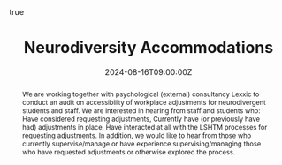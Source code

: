 ---
title: "Neurodiversity Accommodations"
event: School wide audit of provisions for neurodiverse staff and research degree students
location: Online, Worldwide
summary: Facilitation of a cross-faculty audit, including distribution of surveys and organisation of focus groups
abstract: "We are working together with psychological (external) consultancy Lexxic to conduct an audit on accessibility of workplace adjustments for neurodivergent students and staff. We are interested in hearing from staff and students who: Have considered requesting adjustments,  Currently have (or previously have had) adjustments in place, Have interacted at all with the LSHTM processes for requesting adjustments. In addition, we would like to hear from those who currently supervise/manage or have experience supervising/managing those who have requested adjustments or otherwise explored the process."

# Talk start and end times.
#   End time can optionally be hidden by prefixing the line with `#`.
date: "2024-08-16T09:00:00Z"
date_end: "2024-09-27T17:00:00Z"
#all_day: false

# Schedule page publish date (NOT talk date).
publishDate: "2024-08-06T00:00:00Z"

authors:
  - Em Prestige
  - Emily Nightingale
tags: []

# Is this a featured talk? (true/false)
featured: false

#links:
#- icon: twitter
#  icon_pack: fab
#  name: Follow
#  url: https://twitter.com/georgecushen
#url_code: ""
#url_pdf: ""
#url_video: ""

# Markdown Slides (optional).
#   Associate this talk with Markdown slides.
#   Simply enter your slide deck's filename without extension.
#   E.g. `slides = "example-slides"` references `content/slides/example-slides.md`.
#   Otherwise, set `slides = ""`.

# Projects (optional).
#   Associate this post with one or more of your projects.
#   Simply enter your project's folder or file name without extension.
#   E.g. `projects = ["internal-project"]` references `content/project/deep-learning/index.md`.
#   Otherwise, set `projects = []`.
projects:
  - accessibility

# Enable math on this page?
math: true
---